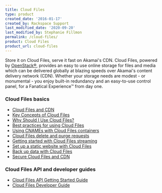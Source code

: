 ```yaml
---
title: Cloud Files
type: product
created_date: '2016-01-17'
created_by: Rackspace Support
last_modified_date: '2020-09-20'
last_modified_by: Stephanie Fillmon
permalink: /cloud-files/
product: Cloud Files
product_url: cloud-files
---
```


Store it on Cloud Files, serve it fast on Akamai's CDN. Cloud Files, powered by
[OpenStack&reg;](https://www.rackspace.com/openstack), provides an
easy to use online storage for files and media which can be delivered globally
at blazing speeds over Akamai's content delivery network (CDN). Whether your
storage needs are modest - or monumental - you enjoy built-in redundancy and an
easy-to-use control panel, for a Fanatical Experience&trade; from day one.

###  Cloud Files basics

- [Cloud Files and CDN](/support/how-to/getting-started-with-cloud-files-and-cdn/)
- [Key Concepts of Cloud Files](/support/how-to/cloud-files-key-concepts)
- [Why Should I Use Cloud Files?](/support/how-to/why-choose-cloud-files)
- [Best practices for using Cloud Files](/support/how-to/best-practices-for-using-cloud-files)
- [Using CNAMEs with Cloud Files containers](/support/how-to/using-cnames-with-cloud-files-containers)
- [Cloud Files delete and purge requests](/support/how-to/cloud-files-deletion-and-purge-requests)
- [Getting started with Cloud Files streaming](/support/how-to/getting-started-with-cloud-files-streaming/)
- [Set up a static website with Cloud Files](/support/how-to/set-up-a-static-website-with-cloud-files/)
- [Back up data with Cloud Files](/support/how-to/back-up-data-with-cloud-files/)
- [Secure Cloud Files and CDN](/support/how-to/secure-cloud-files-and-cdn-urls/)

###  Cloud Files API and developer guides

- [Cloud Files API Getting Started Guide](https://docs.rackspace.com/docs/cloud-files/v1/getting-started/)
- [Cloud Files Developer Guide](https://docs.rackspace.com/docs/cloud-files/v1/)
